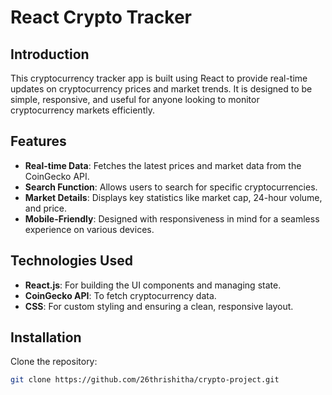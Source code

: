 # React Crypto Tracker

## Introduction
This cryptocurrency tracker app is built using React to provide real-time updates on cryptocurrency prices and market trends. It is designed to be simple, responsive, and useful for anyone looking to monitor cryptocurrency markets efficiently.

## Features
- **Real-time Data**: Fetches the latest prices and market data from the CoinGecko API.
- **Search Function**: Allows users to search for specific cryptocurrencies.
- **Market Details**: Displays key statistics like market cap, 24-hour volume, and price.
- **Mobile-Friendly**: Designed with responsiveness in mind for a seamless experience on various devices.

## Technologies Used
- **React.js**: For building the UI components and managing state.
- **CoinGecko API**: To fetch cryptocurrency data.
- **CSS**: For custom styling and ensuring a clean, responsive layout.

## Installation
Clone the repository:
```bash
git clone https://github.com/26thrishitha/crypto-project.git
